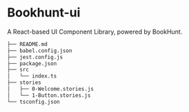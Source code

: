 # Bookhunt-ui

A React-based UI Component Library, powered by BookHunt.

```bash
├── README.md
├── babel.config.json
├── jest.config.js
├── package.json
├── src
│   └── index.ts
├── stories
│   ├── 0-Welcome.stories.js
│   └── 1-Button.stories.js
└── tsconfig.json
```
